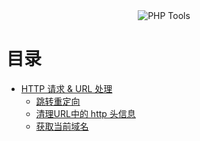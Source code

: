 <div align=center><img src="https://cdoco.com/images/php-tools.png" alt="PHP Tools"/></div>

# 目录

- [HTTP 请求 & URL 处理](http-url.md)
  - [跳转重定向](http-url.md#跳转重定向)
  - [清理URL中的 http 头信息](http-url.md#清理url中的-http-头信息)
  - [获取当前域名](http-url.md#获取当前域名)
